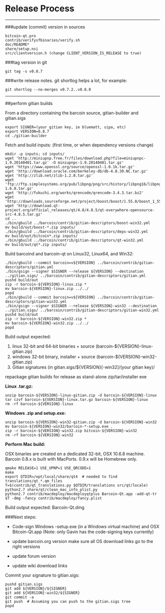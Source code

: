 Release Process
====================

* * *

###update (commit) version in sources


	bitcoin-qt.pro
	contrib/verifysfbinaries/verify.sh
	doc/README*
	share/setup.nsi
	src/clientversion.h (change CLIENT_VERSION_IS_RELEASE to true)

###tag version in git

	git tag -s v0.8.7

###write release notes. git shortlog helps a lot, for example:

	git shortlog --no-merges v0.7.2..v0.8.0

* * *

##perform gitian builds

 From a directory containing the barcoin source, gitian-builder and gitian.sigs
  
	export SIGNER=(your gitian key, ie bluematt, sipa, etc)
	export VERSION=0.8.7
	cd ./gitian-builder

 Fetch and build inputs: (first time, or when dependency versions change)

	mkdir -p inputs; cd inputs/
	wget 'http://miniupnp.free.fr/files/download.php?file=miniupnpc-1.9.20140401.tar.gz' -O miniupnpc-1.9.20140401.tar.gz'
	wget 'https://www.openssl.org/source/openssl-1.0.1k.tar.gz'
	wget 'http://download.oracle.com/berkeley-db/db-4.8.30.NC.tar.gz'
	wget 'http://zlib.net/zlib-1.2.8.tar.gz'
	wget 'ftp://ftp.simplesystems.org/pub/libpng/png/src/history/libpng16/libpng-1.6.8.tar.gz'
	wget 'http://fukuchi.org/works/qrencode/qrencode-3.4.3.tar.bz2'
	wget 'http://downloads.sourceforge.net/project/boost/boost/1.55.0/boost_1_55_0.tar.bz2'
	wget 'http://download.qt-project.org/official_releases/qt/4.8/4.8.5/qt-everywhere-opensource-src-4.8.5.tar.gz'
	cd ..
	./bin/gbuild ../barcoin/contrib/gitian-descriptors/boost-win32.yml
	mv build/out/boost-*.zip inputs/
	./bin/gbuild ../barcoin/contrib/gitian-descriptors/deps-win32.yml
	mv build/out/bitcoin*.zip inputs/
	./bin/gbuild ../barcoin/contrib/gitian-descriptors/qt-win32.yml
	mv build/out/qt*.zip inputs/

 Build barcoind and barcoin-qt on Linux32, Linux64, and Win32:
  
	./bin/gbuild --commit barcoin=v${VERSION} ../barcoin/contrib/gitian-descriptors/gitian.yml
	./bin/gsign --signer $SIGNER --release ${VERSION} --destination ../gitian.sigs/ ../barcoin/contrib/gitian-descriptors/gitian.yml
	pushd build/out
	zip -r barcoin-${VERSION}-linux.zip *
	mv barcoin-${VERSION}-linux.zip ../../
	popd
	./bin/gbuild --commit barcoin=v${VERSION} ../barcoin/contrib/gitian-descriptors/gitian-win32.yml
	./bin/gsign --signer $SIGNER --release ${VERSION}-win32 --destination ../gitian.sigs/ ../barcoin/contrib/gitian-descriptors/gitian-win32.yml
	pushd build/out
	zip -r barcoin-${VERSION}-win32.zip *
	mv barcoin-${VERSION}-win32.zip ../../
	popd

  Build output expected:

  1. linux 32-bit and 64-bit binaries + source (barcoin-${VERSION}-linux-gitian.zip)
  2. windows 32-bit binary, installer + source (barcoin-${VERSION}-win32-gitian.zip)
  3. Gitian signatures (in gitian.sigs/${VERSION}[-win32]/(your gitian key)/

repackage gitian builds for release as stand-alone zip/tar/installer exe

**Linux .tar.gz:**

	unzip barcoin-${VERSION}-linux-gitian.zip -d barcoin-${VERSION}-linux
	tar czvf barcoin-${VERSION}-linux.tar.gz barcoin-${VERSION}-linux
	rm -rf barcoin-${VERSION}-linux

**Windows .zip and setup.exe:**

	unzip barcoin-${VERSION}-win32-gitian.zip -d barcoin-${VERSION}-win32
	mv barcoin-${VERSION}-win32/barcoin-*-setup.exe .
	zip -r barcoin-${VERSION}-win32.zip bitcoin-${VERSION}-win32
	rm -rf barcoin-${VERSION}-win32

**Perform Mac build:**

  OSX binaries are created on a dedicated 32-bit, OSX 10.6.8 machine.
  Barcoin 0.8.x is built with MacPorts.  0.9.x will be Homebrew only.

	qmake RELEASE=1 USE_UPNP=1 USE_QRCODE=1
	make
	export QTDIR=/opt/local/share/qt4  # needed to find translations/qt_*.qm files
	T=$(contrib/qt_translations.py $QTDIR/translations src/qt/locale)
	python2.7 share/qt/clean_mac_info_plist.py
	python2.7 contrib/macdeploy/macdeployqtplus Barcoin-Qt.app -add-qt-tr $T -dmg -fancy contrib/macdeploy/fancy.plist

 Build output expected: Barcoin-Qt.dmg

###Next steps:

* Code-sign Windows -setup.exe (in a Windows virtual machine) and
  OSX Bitcoin-Qt.app (Note: only Gavin has the code-signing keys currently)

* update barcoin.org version
  make sure all OS download links go to the right versions

* update forum version

* update wiki download links

Commit your signature to gitian.sigs:

	pushd gitian.sigs
	git add ${VERSION}/${SIGNER}
	git add ${VERSION}-win32/${SIGNER}
	git commit -a
	git push  # Assuming you can push to the gitian.sigs tree
	popd

